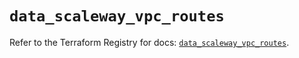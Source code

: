 # `data_scaleway_vpc_routes`

Refer to the Terraform Registry for docs: [`data_scaleway_vpc_routes`](https://registry.terraform.io/providers/scaleway/scaleway/2.42.1/docs/data-sources/vpc_routes).
